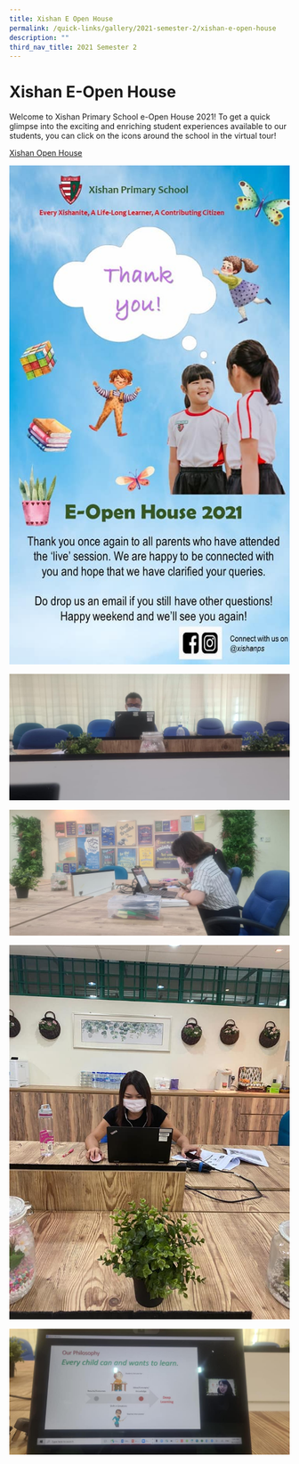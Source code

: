 ```yaml
---
title: Xishan E Open House
permalink: /quick-links/gallery/2021-semester-2/xishan-e-open-house
description: ""
third_nav_title: 2021 Semester 2
---
```

# **Xishan E-Open House**

Welcome to Xishan Primary School e-Open House 2021! To get a quick glimpse into the exciting and enriching student experiences available to our students, you can click on the icons around the school in the virtual tour!

[Xishan Open House](https://go.gov.sg/xpsopenhouse)

![](/images/1%20(4).jpg)

![](/images/2%20(4).jpg)

![](/images/3%20(3).jpg)

![](/images/4%20(3).jpg)

![](/images/5%20(3).jpg)